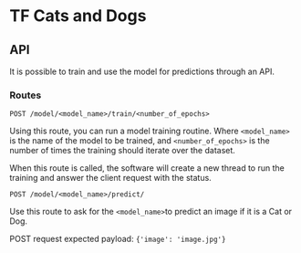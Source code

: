 # TF Cats and Dogs

## API

It is possible to train and use the model for predictions through an API.

### Routes

`POST /model/<model_name>/train/<number_of_epochs>`

Using this route, you can run a model training routine. Where `<model_name>` is the name of the model to be trained, and `<number_of_epochs>` is the number of times the training should iterate over the dataset.

When this route is called, the software will create a new thread to run the training and answer the client request with the status.

`POST /model/<model_name>/predict/`

Use this route to ask for the `<model_name>`to predict an image if it is a Cat or Dog.

POST request expected payload: `{'image': 'image.jpg'}`
